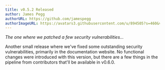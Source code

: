 ```yaml
---
title: v0.5.2 Released
author: James Pegg
authorURL: https://github.com/jamespegg
authorImageURL: https://avatars3.githubusercontent.com/u/894505?s=460&v=4
---
```


*The one where we patched a few security vulnerabilities...*

<!--truncate-->

Another small release where we've fixed some outstanding security vulnerabilities, primarily in the documentation website. No functional changes were introduced with this version, but there are a few things in the pipeline from contributors that'll be available in v0.6.0.
